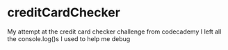 # creditCardChecker
My attempt at the credit card checker challenge from codecademy
I left all the console.log()s I used to help me debug
